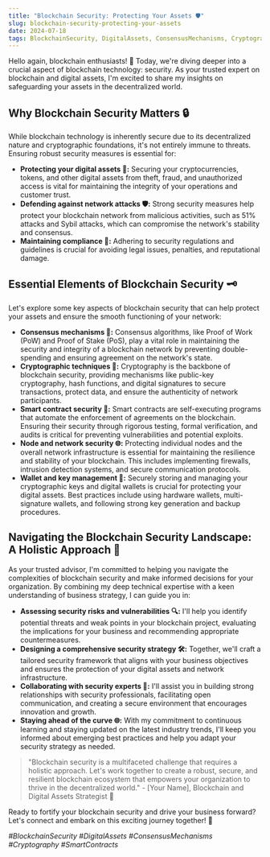 ```yaml
---
title: "Blockchain Security: Protecting Your Assets 🛡️"
slug: blockchain-security-protecting-your-assets
date: 2024-07-18
tags: BlockchainSecurity, DigitalAssets, ConsensusMechanisms, Cryptography, SmartContracts
---
```


Hello again, blockchain enthusiasts! 🚀 Today, we're diving deeper into a crucial aspect of blockchain technology: security. As your trusted expert on blockchain and digital assets, I'm excited to share my insights on safeguarding your assets in the decentralized world.

## Why Blockchain Security Matters 🔒

While blockchain technology is inherently secure due to its decentralized nature and cryptographic foundations, it's not entirely immune to threats. Ensuring robust security measures is essential for:

- **Protecting your digital assets 💼:** Securing your cryptocurrencies, tokens, and other digital assets from theft, fraud, and unauthorized access is vital for maintaining the integrity of your operations and customer trust.
- **Defending against network attacks 🛡️:** Strong security measures help protect your blockchain network from malicious activities, such as 51% attacks and Sybil attacks, which can compromise the network's stability and consensus.
- **Maintaining compliance 📜:** Adhering to security regulations and guidelines is crucial for avoiding legal issues, penalties, and reputational damage.

## Essential Elements of Blockchain Security 🗝️

Let's explore some key aspects of blockchain security that can help protect your assets and ensure the smooth functioning of your network:

- **Consensus mechanisms 🤝:** Consensus algorithms, like Proof of Work (PoW) and Proof of Stake (PoS), play a vital role in maintaining the security and integrity of a blockchain network by preventing double-spending and ensuring agreement on the network's state.
- **Cryptographic techniques 🔐:** Cryptography is the backbone of blockchain security, providing mechanisms like public-key cryptography, hash functions, and digital signatures to secure transactions, protect data, and ensure the authenticity of network participants.
- **Smart contract security 🧠:** Smart contracts are self-executing programs that automate the enforcement of agreements on the blockchain. Ensuring their security through rigorous testing, formal verification, and audits is critical for preventing vulnerabilities and potential exploits.
- **Node and network security 🌐:** Protecting individual nodes and the overall network infrastructure is essential for maintaining the resilience and stability of your blockchain. This includes implementing firewalls, intrusion detection systems, and secure communication protocols.
- **Wallet and key management 🔑:** Securely storing and managing your cryptographic keys and digital wallets is crucial for protecting your digital assets. Best practices include using hardware wallets, multi-signature wallets, and following strong key generation and backup procedures.

## Navigating the Blockchain Security Landscape: A Holistic Approach 🌟

As your trusted advisor, I'm committed to helping you navigate the complexities of blockchain security and make informed decisions for your organization. By combining my deep technical expertise with a keen understanding of business strategy, I can guide you in:

- **Assessing security risks and vulnerabilities 🔍:** I'll help you identify potential threats and weak points in your blockchain project, evaluating the implications for your business and recommending appropriate countermeasures.
- **Designing a comprehensive security strategy 🛠️:** Together, we'll craft a tailored security framework that aligns with your business objectives and ensures the protection of your digital assets and network infrastructure.
- **Collaborating with security experts 🤝:** I'll assist you in building strong relationships with security professionals, facilitating open communication, and creating a secure environment that encourages innovation and growth.
- **Staying ahead of the curve 🌐:** With my commitment to continuous learning and staying updated on the latest industry trends, I'll keep you informed about emerging best practices and help you adapt your security strategy as needed.

> "Blockchain security is a multifaceted challenge that requires a holistic approach. Let's work together to create a robust, secure, and resilient blockchain ecosystem that empowers your organization to thrive in the decentralized world." - [Your Name], Blockchain and Digital Assets Strategist 🚀

Ready to fortify your blockchain security and drive your business forward? Let's connect and embark on this exciting journey together! 🤝

*#BlockchainSecurity #DigitalAssets #ConsensusMechanisms #Cryptography #SmartContracts*